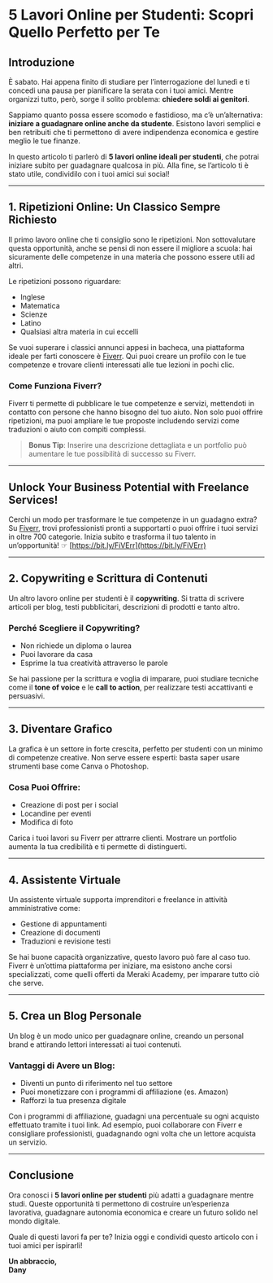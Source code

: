 # 5 Lavori Online per Studenti: Scopri Quello Perfetto per Te

## Introduzione

È sabato. Hai appena finito di studiare per l’interrogazione del lunedì e ti concedi una pausa per pianificare la serata con i tuoi amici. Mentre organizzi tutto, però, sorge il solito problema: **chiedere soldi ai genitori**. 

Sappiamo quanto possa essere scomodo e fastidioso, ma c’è un’alternativa: **iniziare a guadagnare online anche da studente**. Esistono lavori semplici e ben retribuiti che ti permettono di avere indipendenza economica e gestire meglio le tue finanze.

In questo articolo ti parlerò di **5 lavori online ideali per studenti**, che potrai iniziare subito per guadagnare qualcosa in più. Alla fine, se l’articolo ti è stato utile, condividilo con i tuoi amici sui social!

---

## 1. Ripetizioni Online: Un Classico Sempre Richiesto

Il primo lavoro online che ti consiglio sono le ripetizioni. Non sottovalutare questa opportunità, anche se pensi di non essere il migliore a scuola: hai sicuramente delle competenze in una materia che possono essere utili ad altri. 

Le ripetizioni possono riguardare:
- Inglese
- Matematica
- Scienze
- Latino
- Qualsiasi altra materia in cui eccelli

Se vuoi superare i classici annunci appesi in bacheca, una piattaforma ideale per farti conoscere è [Fiverr](https://bit.ly/FiVErr). Qui puoi creare un profilo con le tue competenze e trovare clienti interessati alle tue lezioni in pochi clic. 

### Come Funziona Fiverr?

Fiverr ti permette di pubblicare le tue competenze e servizi, mettendoti in contatto con persone che hanno bisogno del tuo aiuto. Non solo puoi offrire ripetizioni, ma puoi ampliare le tue proposte includendo servizi come traduzioni o aiuto con compiti complessi.

> **Bonus Tip**: Inserire una descrizione dettagliata e un portfolio può aumentare le tue possibilità di successo su Fiverr.

---

## Unlock Your Business Potential with Freelance Services!

Cerchi un modo per trasformare le tue competenze in un guadagno extra? Su [Fiverr](https://bit.ly/FiVErr), trovi professionisti pronti a supportarti o puoi offrire i tuoi servizi in oltre 700 categorie. Inizia subito e trasforma il tuo talento in un’opportunità! ☞ [https://bit.ly/FiVErr](https://bit.ly/FiVErr)

---

## 2. Copywriting e Scrittura di Contenuti

Un altro lavoro online per studenti è il **copywriting**. Si tratta di scrivere articoli per blog, testi pubblicitari, descrizioni di prodotti e tanto altro. 

### Perché Scegliere il Copywriting?
- Non richiede un diploma o laurea
- Puoi lavorare da casa
- Esprime la tua creatività attraverso le parole

Se hai passione per la scrittura e voglia di imparare, puoi studiare tecniche come il **tone of voice** e le **call to action**, per realizzare testi accattivanti e persuasivi.

---

## 3. Diventare Grafico

La grafica è un settore in forte crescita, perfetto per studenti con un minimo di competenze creative. Non serve essere esperti: basta saper usare strumenti base come Canva o Photoshop.

### Cosa Puoi Offrire:
- Creazione di post per i social
- Locandine per eventi
- Modifica di foto

Carica i tuoi lavori su Fiverr per attrarre clienti. Mostrare un portfolio aumenta la tua credibilità e ti permette di distinguerti.

---

## 4. Assistente Virtuale

Un assistente virtuale supporta imprenditori e freelance in attività amministrative come:
- Gestione di appuntamenti
- Creazione di documenti
- Traduzioni e revisione testi

Se hai buone capacità organizzative, questo lavoro può fare al caso tuo. Fiverr è un’ottima piattaforma per iniziare, ma esistono anche corsi specializzati, come quelli offerti da Meraki Academy, per imparare tutto ciò che serve.

---

## 5. Crea un Blog Personale

Un blog è un modo unico per guadagnare online, creando un personal brand e attirando lettori interessati ai tuoi contenuti. 

### Vantaggi di Avere un Blog:
- Diventi un punto di riferimento nel tuo settore
- Puoi monetizzare con i programmi di affiliazione (es. Amazon)
- Rafforzi la tua presenza digitale

Con i programmi di affiliazione, guadagni una percentuale su ogni acquisto effettuato tramite i tuoi link. Ad esempio, puoi collaborare con Fiverr e consigliare professionisti, guadagnando ogni volta che un lettore acquista un servizio.

---

## Conclusione

Ora conosci i **5 lavori online per studenti** più adatti a guadagnare mentre studi. Queste opportunità ti permettono di costruire un’esperienza lavorativa, guadagnare autonomia economica e creare un futuro solido nel mondo digitale.

Quale di questi lavori fa per te? Inizia oggi e condividi questo articolo con i tuoi amici per ispirarli!

**Un abbraccio,  
Dany**
